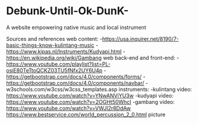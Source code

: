 # Debunk-Until-Ok-DunK-
A website empowering native music and local instrument





Sources and references
web content:
	-https://usa.inquirer.net/8190/7-basic-things-know-kulintang-music
	-https://www.kipas.nl/Instruments/Kudyapi.html
	-https://en.wikipedia.org/wiki/Gambang
web back-end and front-end:
	-https://www.youtube.com/playlist?list=PL-osiE80TeTtoQCKZ03TU5fNfx2UY6U4p
	-https://getbootstrap.com/docs/4.0/components/forms/
	-https://getbootstrap.com/docs/4.0/components/navbar/
	-w3schools.com/w3css/w3css_templates.asp
instruments:
	-kulintang video: https://www.youtube.com/watch?v=YNwANViYU3w
	-kudyapi video: https://www.youtube.com/watch?v=2OGHt50WhcI
	-gambang video: https://www.youtube.com/watch?v=VWJI2r8DdAw
	https://www.bestservice.com/world_percussion_2_0.html picture

